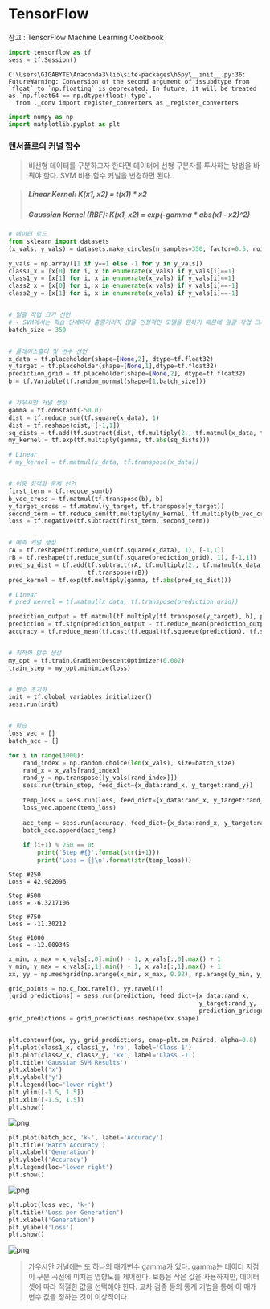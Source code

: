 
# TensorFlow

참고 : TensorFlow Machine Learning Cookbook


```python
import tensorflow as tf
sess = tf.Session()
```

    C:\Users\GIGABYTE\Anaconda3\lib\site-packages\h5py\__init__.py:36: FutureWarning: Conversion of the second argument of issubdtype from `float` to `np.floating` is deprecated. In future, it will be treated as `np.float64 == np.dtype(float).type`.
      from ._conv import register_converters as _register_converters
    


```python
import numpy as np
import matplotlib.pyplot as plt
```

### 텐서플로의 커널 함수
> 비선형 데이터를 구분하고자 한다면 데이터에 선형 구분자를 투사하는 방법을 바꿔야 한다.
> SVM 비용 함수 커널을 변경하면 된다.

> ##### Linear Kernel: K(x1, x2) = t(x1) * x2
> ##### Gaussian Kernel (RBF): K(x1, x2) = exp(-gamma * abs(x1 - x2)^2)


```python
# 데이터 로드
from sklearn import datasets
(x_vals, y_vals) = datasets.make_circles(n_samples=350, factor=0.5, noise=0.1)

y_vals = np.array([1 if y==1 else -1 for y in y_vals])
class1_x = [x[0] for i, x in enumerate(x_vals) if y_vals[i]==1]
class1_y = [x[1] for i, x in enumerate(x_vals) if y_vals[i]==1]
class2_x = [x[0] for i, x in enumerate(x_vals) if y_vals[i]==-1]
class2_y = [x[1] for i, x in enumerate(x_vals) if y_vals[i]==-1]


# 일괄 작업 크기 선언
# - SVM에서는 학습 단계마다 출렁거리지 않을 안정적인 모델을 원하기 때문에 알괄 작업 크기를 크게하는 경향이 있다.
batch_size = 350


# 플레이스홀더 및 변수 선언
x_data = tf.placeholder(shape=[None,2], dtype=tf.float32)
y_target = tf.placeholder(shape=[None,1],dtype=tf.float32)
prediction_grid = tf.placeholder(shape=[None,2], dtype=tf.float32)
b = tf.Variable(tf.random_normal(shape=[1,batch_size]))


# 가우시안 커널 생성
gamma = tf.constant(-50.0)
dist = tf.reduce_sum(tf.square(x_data), 1)
dist = tf.reshape(dist, [-1,1])
sq_dists = tf.add(tf.subtract(dist, tf.multiply(2., tf.matmul(x_data, tf.transpose(x_data)))), tf.transpose(dist))
my_kernel = tf.exp(tf.multiply(gamma, tf.abs(sq_dists)))

# Linear
# my_kernel = tf.matmul(x_data, tf.transpose(x_data))


# 이중 최적화 문제 선언
first_term = tf.reduce_sum(b)
b_vec_cross = tf.matmul(tf.transpose(b), b)
y_target_cross = tf.matmul(y_target, tf.transpose(y_target))
second_term = tf.reduce_sum(tf.multiply(my_kernel, tf.multiply(b_vec_cross, y_target_cross)))
loss = tf.negative(tf.subtract(first_term, second_term))


# 예측 커널 생성
rA = tf.reshape(tf.reduce_sum(tf.square(x_data), 1), [-1,1])
rB = tf.reshape(tf.reduce_sum(tf.square(prediction_grid), 1), [-1,1])
pred_sq_dist = tf.add(tf.subtract(rA, tf.multiply(2., tf.matmul(x_data, tf.transpose(prediction_grid)))), 
                      tf.transpose(rB))
pred_kernel = tf.exp(tf.multiply(gamma, tf.abs(pred_sq_dist)))

# Linear
# pred_kernel = tf.matmul(x_data, tf.transpose(prediction_grid))

prediction_output = tf.matmul(tf.multiply(tf.transpose(y_target), b), pred_kernel)
prediction = tf.sign(prediction_output - tf.reduce_mean(prediction_output))
accuracy = tf.reduce_mean(tf.cast(tf.equal(tf.squeeze(prediction), tf.squeeze(y_target)), tf.float32))


# 최적화 함수 생성
my_opt = tf.train.GradientDescentOptimizer(0.002)
train_step = my_opt.minimize(loss)


# 변수 초기화
init = tf.global_variables_initializer()
sess.run(init)


# 학습
loss_vec = []
batch_acc = []

for i in range(1000):
    rand_index = np.random.choice(len(x_vals), size=batch_size)
    rand_x = x_vals[rand_index]
    rand_y = np.transpose([y_vals[rand_index]])
    sess.run(train_step, feed_dict={x_data:rand_x, y_target:rand_y})
    
    temp_loss = sess.run(loss, feed_dict={x_data:rand_x, y_target:rand_y})
    loss_vec.append(temp_loss)
    
    acc_temp = sess.run(accuracy, feed_dict={x_data:rand_x, y_target:rand_y, prediction_grid:rand_x})
    batch_acc.append(acc_temp)
    
    if (i+1) % 250 == 0:
        print('Step #{}'.format(str(i+1)))
        print('Loss = {}\n'.format(str(temp_loss)))
```

    Step #250
    Loss = 42.902096
    
    Step #500
    Loss = -6.3217106
    
    Step #750
    Loss = -11.30212
    
    Step #1000
    Loss = -12.009345
    
    


```python
x_min, x_max = x_vals[:,0].min() - 1, x_vals[:,0].max() + 1
y_min, y_max = x_vals[:,1].min() - 1, x_vals[:,1].max() + 1
xx, yy = np.meshgrid(np.arange(x_min, x_max, 0.02), np.arange(y_min, y_max, 0.02))

grid_points = np.c_[xx.ravel(), yy.ravel()]
[grid_predictions] = sess.run(prediction, feed_dict={x_data:rand_x, 
                                                     y_target:rand_y, 
                                                     prediction_grid:grid_points})
grid_predictions = grid_predictions.reshape(xx.shape)


plt.contourf(xx, yy, grid_predictions, cmap=plt.cm.Paired, alpha=0.8)
plt.plot(class1_x, class1_y, 'ro', label='Class 1')
plt.plot(class2_x, class2_y, 'kx', label='Class -1')
plt.title('Gaussian SVM Results')
plt.xlabel('x')
plt.ylabel('y')
plt.legend(loc='lower right')
plt.ylim([-1.5, 1.5])
plt.xlim([-1.5, 1.5])
plt.show()
```


![png](output_7_0.png)



```python
plt.plot(batch_acc, 'k-', label='Accuracy')
plt.title('Batch Accuracy')
plt.xlabel('Generation')
plt.ylabel('Accuracy')
plt.legend(loc='lower right')
plt.show()
```


![png](output_8_0.png)



```python
plt.plot(loss_vec, 'k-')
plt.title('Loss per Generation')
plt.xlabel('Generation')
plt.ylabel('Loss')
plt.show()
```


![png](output_9_0.png)


> 가우시안 커널에는 또 하나의 매개변수 gamma가 있다. 
> gamma는 데이터 지점이 구분 곡선에 미치는 영향도를 제어한다. 
> 보통은 작은 값을 사용하지만, 데이터셋에 따라 적절한 값을 선택해야 한다. 
> 교차 검증 등의 통계 기법을 통해 이 매개변수 값을 정하는 것이 이상적이다.
